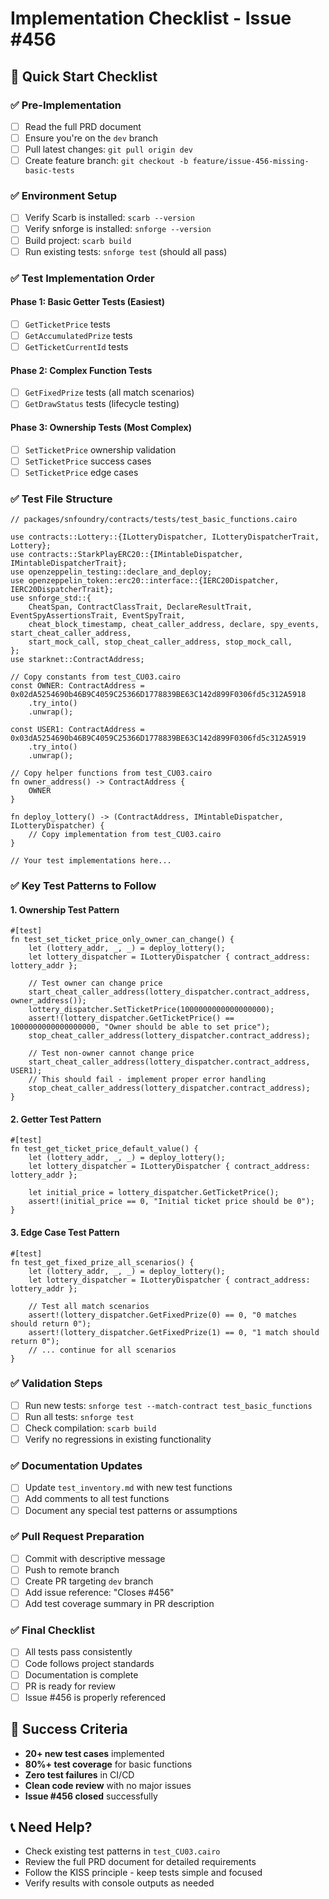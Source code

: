 # Implementation Checklist - Issue #456

## 🚀 Quick Start Checklist

### ✅ Pre-Implementation
- [ ] Read the full PRD document
- [ ] Ensure you're on the `dev` branch
- [ ] Pull latest changes: `git pull origin dev`
- [ ] Create feature branch: `git checkout -b feature/issue-456-missing-basic-tests`

### ✅ Environment Setup
- [ ] Verify Scarb is installed: `scarb --version`
- [ ] Verify snforge is installed: `snforge --version`
- [ ] Build project: `scarb build`
- [ ] Run existing tests: `snforge test` (should all pass)

### ✅ Test Implementation Order

#### Phase 1: Basic Getter Tests (Easiest)
- [ ] `GetTicketPrice` tests
- [ ] `GetAccumulatedPrize` tests  
- [ ] `GetTicketCurrentId` tests

#### Phase 2: Complex Function Tests
- [ ] `GetFixedPrize` tests (all match scenarios)
- [ ] `GetDrawStatus` tests (lifecycle testing)

#### Phase 3: Ownership Tests (Most Complex)
- [ ] `SetTicketPrice` ownership validation
- [ ] `SetTicketPrice` success cases
- [ ] `SetTicketPrice` edge cases

### ✅ Test File Structure
```cairo
// packages/snfoundry/contracts/tests/test_basic_functions.cairo

use contracts::Lottery::{ILotteryDispatcher, ILotteryDispatcherTrait, Lottery};
use contracts::StarkPlayERC20::{IMintableDispatcher, IMintableDispatcherTrait};
use openzeppelin_testing::declare_and_deploy;
use openzeppelin_token::erc20::interface::{IERC20Dispatcher, IERC20DispatcherTrait};
use snforge_std::{
    CheatSpan, ContractClassTrait, DeclareResultTrait, EventSpyAssertionsTrait, EventSpyTrait,
    cheat_block_timestamp, cheat_caller_address, declare, spy_events, start_cheat_caller_address,
    start_mock_call, stop_cheat_caller_address, stop_mock_call,
};
use starknet::ContractAddress;

// Copy constants from test_CU03.cairo
const OWNER: ContractAddress = 0x02dA5254690b46B9C4059C25366D1778839BE63C142d899F0306fd5c312A5918
    .try_into()
    .unwrap();

const USER1: ContractAddress = 0x03dA5254690b46B9C4059C25366D1778839BE63C142d899F0306fd5c312A5919
    .try_into()
    .unwrap();

// Copy helper functions from test_CU03.cairo
fn owner_address() -> ContractAddress {
    OWNER
}

fn deploy_lottery() -> (ContractAddress, IMintableDispatcher, ILotteryDispatcher) {
    // Copy implementation from test_CU03.cairo
}

// Your test implementations here...
```

### ✅ Key Test Patterns to Follow

#### 1. Ownership Test Pattern
```cairo
#[test]
fn test_set_ticket_price_only_owner_can_change() {
    let (lottery_addr, _, _) = deploy_lottery();
    let lottery_dispatcher = ILotteryDispatcher { contract_address: lottery_addr };

    // Test owner can change price
    start_cheat_caller_address(lottery_dispatcher.contract_address, owner_address());
    lottery_dispatcher.SetTicketPrice(1000000000000000000);
    assert!(lottery_dispatcher.GetTicketPrice() == 1000000000000000000, "Owner should be able to set price");
    stop_cheat_caller_address(lottery_dispatcher.contract_address);

    // Test non-owner cannot change price
    start_cheat_caller_address(lottery_dispatcher.contract_address, USER1);
    // This should fail - implement proper error handling
    stop_cheat_caller_address(lottery_dispatcher.contract_address);
}
```

#### 2. Getter Test Pattern
```cairo
#[test]
fn test_get_ticket_price_default_value() {
    let (lottery_addr, _, _) = deploy_lottery();
    let lottery_dispatcher = ILotteryDispatcher { contract_address: lottery_addr };

    let initial_price = lottery_dispatcher.GetTicketPrice();
    assert!(initial_price == 0, "Initial ticket price should be 0");
}
```

#### 3. Edge Case Test Pattern
```cairo
#[test]
fn test_get_fixed_prize_all_scenarios() {
    let (lottery_addr, _, _) = deploy_lottery();
    let lottery_dispatcher = ILotteryDispatcher { contract_address: lottery_addr };

    // Test all match scenarios
    assert!(lottery_dispatcher.GetFixedPrize(0) == 0, "0 matches should return 0");
    assert!(lottery_dispatcher.GetFixedPrize(1) == 0, "1 match should return 0");
    // ... continue for all scenarios
}
```

### ✅ Validation Steps
- [ ] Run new tests: `snforge test --match-contract test_basic_functions`
- [ ] Run all tests: `snforge test`
- [ ] Check compilation: `scarb build`
- [ ] Verify no regressions in existing functionality

### ✅ Documentation Updates
- [ ] Update `test_inventory.md` with new test functions
- [ ] Add comments to all test functions
- [ ] Document any special test patterns or assumptions

### ✅ Pull Request Preparation
- [ ] Commit with descriptive message
- [ ] Push to remote branch
- [ ] Create PR targeting `dev` branch
- [ ] Add issue reference: "Closes #456"
- [ ] Add test coverage summary in PR description

### ✅ Final Checklist
- [ ] All tests pass consistently
- [ ] Code follows project standards
- [ ] Documentation is complete
- [ ] PR is ready for review
- [ ] Issue #456 is properly referenced

## 🎯 Success Criteria
- **20+ new test cases** implemented
- **80%+ test coverage** for basic functions
- **Zero test failures** in CI/CD
- **Clean code review** with no major issues
- **Issue #456 closed** successfully

## 📞 Need Help?
- Check existing test patterns in `test_CU03.cairo`
- Review the full PRD document for detailed requirements
- Follow the KISS principle - keep tests simple and focused
- Verify results with console outputs as needed
